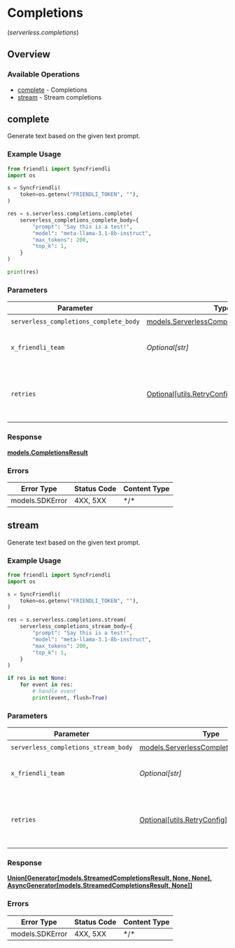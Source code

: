 # Completions
(*serverless.completions*)

## Overview

### Available Operations

* [complete](#complete) - Completions
* [stream](#stream) - Stream completions

## complete

Generate text based on the given text prompt.

### Example Usage

```python
from friendli import SyncFriendli
import os

s = SyncFriendli(
    token=os.getenv("FRIENDLI_TOKEN", ""),
)

res = s.serverless.completions.complete(
    serverless_completions_complete_body={
        "prompt": "Say this is a test!",
        "model": "meta-llama-3.1-8b-instruct",
        "max_tokens": 200,
        "top_k": 1,
    }
)

print(res)
```

### Parameters

| Parameter                                                                                     | Type                                                                                          | Required                                                                                      | Description                                                                                   |
| --------------------------------------------------------------------------------------------- | --------------------------------------------------------------------------------------------- | --------------------------------------------------------------------------------------------- | --------------------------------------------------------------------------------------------- |
| `serverless_completions_complete_body`                                                        | [models.ServerlessCompletionsCompleteBody](../../models/serverlesscompletionscompletebody.md) | :heavy_check_mark:                                                                            | N/A                                                                                           |
| `x_friendli_team`                                                                             | *Optional[str]*                                                                               | :heavy_minus_sign:                                                                            | ID of team to run requests as (optional parameter).                                           |
| `retries`                                                                                     | [Optional[utils.RetryConfig]](../../models/utils/retryconfig.md)                              | :heavy_minus_sign:                                                                            | Configuration to override the default retry behavior of the client.                           |

### Response

**[models.CompletionsResult](../../models/completionsresult.md)**

### Errors

| Error Type      | Status Code     | Content Type    |
| --------------- | --------------- | --------------- |
| models.SDKError | 4XX, 5XX        | \*/\*           |

## stream

Generate text based on the given text prompt.

### Example Usage

```python
from friendli import SyncFriendli
import os

s = SyncFriendli(
    token=os.getenv("FRIENDLI_TOKEN", ""),
)

res = s.serverless.completions.stream(
    serverless_completions_stream_body={
        "prompt": "Say this is a test!",
        "model": "meta-llama-3.1-8b-instruct",
        "max_tokens": 200,
        "top_k": 1,
    }
)

if res is not None:
    for event in res:
        # handle event
        print(event, flush=True)
```

### Parameters

| Parameter                                                                                 | Type                                                                                      | Required                                                                                  | Description                                                                               |
| ----------------------------------------------------------------------------------------- | ----------------------------------------------------------------------------------------- | ----------------------------------------------------------------------------------------- | ----------------------------------------------------------------------------------------- |
| `serverless_completions_stream_body`                                                      | [models.ServerlessCompletionsStreamBody](../../models/serverlesscompletionsstreambody.md) | :heavy_check_mark:                                                                        | N/A                                                                                       |
| `x_friendli_team`                                                                         | *Optional[str]*                                                                           | :heavy_minus_sign:                                                                        | ID of team to run requests as (optional parameter).                                       |
| `retries`                                                                                 | [Optional[utils.RetryConfig]](../../models/utils/retryconfig.md)                          | :heavy_minus_sign:                                                                        | Configuration to override the default retry behavior of the client.                       |

### Response

**[Union[Generator[models.StreamedCompletionsResult, None, None], AsyncGenerator[models.StreamedCompletionsResult, None]]](../../models/.md)**

### Errors

| Error Type      | Status Code     | Content Type    |
| --------------- | --------------- | --------------- |
| models.SDKError | 4XX, 5XX        | \*/\*           |